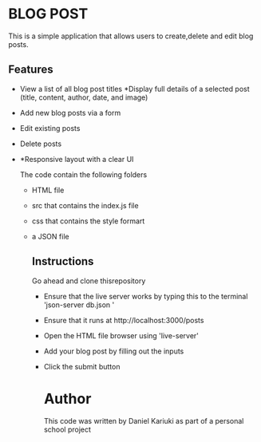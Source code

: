 # BLOG POST
This is a simple application that allows users to create,delete and edit blog posts.

## Features 
* View a list of all blog post titles
 *Display full details of a selected post (title, content, author, date, and image)
* Add new blog posts via a form
* Edit existing posts
* Delete posts
* *Responsive layout with a clear UI

  The code contain the following folders
  * HTML file
  * src that contains the index.js file
  * css that contains the style formart
  * a JSON file
 
    ## Instructions
      Go ahead and clone thisrepository
    * Ensure that the live server works by typing this to the terminal  'json-server db.json '
    * Ensure that it runs at  http://localhost:3000/posts
    * Open the HTML file  browser using 'live-server'
    * Add your blog post by filling out the inputs
    * Click the submit button

      # Author
      This code was written by Daniel Kariuki as part of a personal school project
      
